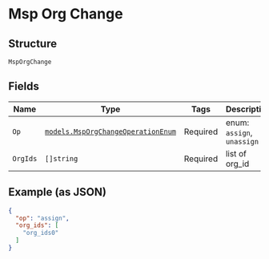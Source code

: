 
# Msp Org Change

## Structure

`MspOrgChange`

## Fields

| Name | Type | Tags | Description |
|  --- | --- | --- | --- |
| `Op` | [`models.MspOrgChangeOperationEnum`](../../doc/models/msp-org-change-operation-enum.md) | Required | enum: `assign`, `unassign` |
| `OrgIds` | `[]string` | Required | list of org_id |

## Example (as JSON)

```json
{
  "op": "assign",
  "org_ids": [
    "org_ids0"
  ]
}
```

